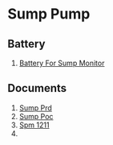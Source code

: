 # Sump Pump
## Battery
1. [Battery For Sump Monitor](/uploads/battery-for-sump-monitor.pdf "Battery For Sump Monitor")

## Documents
1. [Sump Prd](/uploads/sump-prd.docx "Sump Prd")
2. [Sump Poc](/uploads/sump-poc.docx "Sump Poc")
3. [Spm 1211](/uploads/spm-1211.stp "Spm 1211")
4. 


